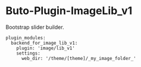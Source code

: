 # Buto-Plugin-ImageLib_v1
Bootstrap slider builder.
```
plugin_modules:  
  backend_for_image_lib_v1:  
    plugin: 'image/lib_v1'  
    settings:  
      web_dir: '/theme/[theme]/_my_image_folder_'  
```      
